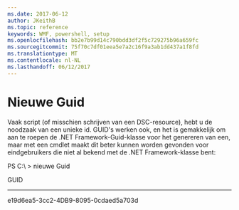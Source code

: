 ```yaml
---
ms.date: 2017-06-12
author: JKeithB
ms.topic: reference
keywords: WMF, powershell, setup
ms.openlocfilehash: bb2e7b99d14c790bdd3df2f5c729275b96a659fc
ms.sourcegitcommit: 75f70c7df01eea5e7a2c16f9a3ab1dd437a1f8fd
ms.translationtype: MT
ms.contentlocale: nl-NL
ms.lasthandoff: 06/12/2017
---
```

# <a name="new-guid"></a>Nieuwe Guid
Vaak script (of misschien schrijven van een DSC-resource), hebt u de noodzaak van een unieke id. GUID's werken ook, en het is gemakkelijk om aan te roepen de .NET Framework-Guid-klasse voor het genereren van een, maar met een cmdlet maakt dit beter kunnen worden gevonden voor eindgebruikers die niet al bekend met de .NET Framework-klasse bent:

PS C:\\ &gt; nieuwe Guid

GUID

----

e19d6ea5-3cc2-4DB9-8095-0cdaed5a703d

